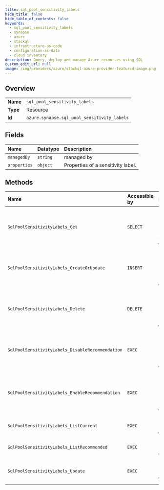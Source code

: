 ```yaml
---
title: sql_pool_sensitivity_labels
hide_title: false
hide_table_of_contents: false
keywords:
  - sql_pool_sensitivity_labels
  - synapse
  - azure    
  - stackql
  - infrastructure-as-code
  - configuration-as-data
  - cloud inventory
description: Query, deploy and manage Azure resources using SQL
custom_edit_url: null
image: /img/providers/azure/stackql-azure-provider-featured-image.png
---
```

  
    

## Overview
<table><tbody>
<tr><td><b>Name</b></td><td><code>sql_pool_sensitivity_labels</code></td></tr>
<tr><td><b>Type</b></td><td>Resource</td></tr>
<tr><td><b>Id</b></td><td><code>azure.synapse.sql_pool_sensitivity_labels</code></td></tr>
</tbody></table>

## Fields
| Name | Datatype | Description |
|:-----|:---------|:------------|
| `managedBy` | `string` | managed by |
| `properties` | `object` | Properties of a sensitivity label. |
## Methods
| Name | Accessible by | Required Params | Description |
|:-----|:--------------|:----------------|:------------|
| `SqlPoolSensitivityLabels_Get` | `SELECT` | `columnName, resourceGroupName, schemaName, sensitivityLabelSource, sqlPoolName, subscriptionId, tableName, workspaceName` | Gets the sensitivity label of a given column |
| `SqlPoolSensitivityLabels_CreateOrUpdate` | `INSERT` | `columnName, resourceGroupName, schemaName, sensitivityLabelSource, sqlPoolName, subscriptionId, tableName, workspaceName` | Creates or updates the sensitivity label of a given column in a Sql pool |
| `SqlPoolSensitivityLabels_Delete` | `DELETE` | `columnName, resourceGroupName, schemaName, sensitivityLabelSource, sqlPoolName, subscriptionId, tableName, workspaceName` | Deletes the sensitivity label of a given column in a Sql pool |
| `SqlPoolSensitivityLabels_DisableRecommendation` | `EXEC` | `columnName, resourceGroupName, schemaName, sensitivityLabelSource, sqlPoolName, subscriptionId, tableName, workspaceName` | Disables sensitivity recommendations on a given column |
| `SqlPoolSensitivityLabels_EnableRecommendation` | `EXEC` | `columnName, resourceGroupName, schemaName, sensitivityLabelSource, sqlPoolName, subscriptionId, tableName, workspaceName` | Enables sensitivity recommendations on a given column (recommendations are enabled by default on all columns) |
| `SqlPoolSensitivityLabels_ListCurrent` | `EXEC` | `resourceGroupName, sqlPoolName, subscriptionId, workspaceName` | Gets SQL pool sensitivity labels. |
| `SqlPoolSensitivityLabels_ListRecommended` | `EXEC` | `resourceGroupName, sqlPoolName, subscriptionId, workspaceName` | Gets sensitivity labels of a given SQL pool. |
| `SqlPoolSensitivityLabels_Update` | `EXEC` | `resourceGroupName, sqlPoolName, subscriptionId, workspaceName` | Update sensitivity labels of a given SQL Pool using an operations batch. |
